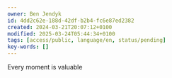 ```yaml
---
owner: Ben Jendyk
id: 4dd2c62e-188d-42df-b2b4-fc6e87ed2382
created: 2024-03-21T20:07:12+0100
modified: 2025-03-24T05:44:34+0100
tags: [access/public, language/en, status/pending]
key-words: []
---
```


Every moment is valuable